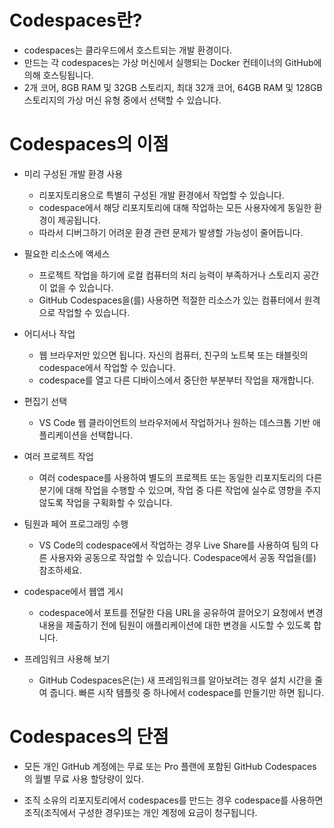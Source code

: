 # Codespaces란?
+ codespaces는 클라우드에서 호스트되는 개발 환경이다.
+ 만드는 각 codespaces는 가상 머신에서 실행되는 Docker 컨테이너의 GitHub에 의해 호스팅됩니다.
+ 2개 코어, 8GB RAM 및 32GB 스토리지, 최대 32개 코어, 64GB RAM 및 128GB 스토리지의 가상 머신 유형 중에서 선택할 수 있습니다.

# Codespaces의 이점
+ 미리 구성된 개발 환경 사용 
    - 리포지토리용으로 특별히 구성된 개발 환경에서 작업할 수 있습니다. 
    - codespace에서 해당 리포지토리에 대해 작업하는 모든 사용자에게 동일한 환경이 제공됩니다. 
    - 따라서 디버그하기 어려운 환경 관련 문제가 발생할 가능성이 줄어듭니다. 

+ 필요한 리소스에 액세스 
    - 프로젝트 작업을 하기에 로컬 컴퓨터의 처리 능력이 부족하거나 스토리지 공간이 없을 수 있습니다. 
    - GitHub Codespaces을(를) 사용하면 적절한 리소스가 있는 컴퓨터에서 원격으로 작업할 수 있습니다.

+ 어디서나 작업 
    - 웹 브라우저만 있으면 됩니다. 자신의 컴퓨터, 친구의 노트북 또는 태블릿의 codespace에서 작업할 수 있습니다. 
    - codespace를 열고 다른 디바이스에서 중단한 부분부터 작업을 재개합니다.

+ 편집기 선택 
    - VS Code 웹 클라이언트의 브라우저에서 작업하거나 원하는 데스크톱 기반 애플리케이션을 선택합니다.

+ 여러 프로젝트 작업 
    - 여러 codespace를 사용하여 별도의 프로젝트 또는 동일한 리포지토리의 다른 분기에 대해 작업을 수행할 수 있으며, 작업 중 다른 작업에 실수로 영향을 주지 않도록 작업을 구획화할 수 있습니다.

+ 팀원과 페어 프로그래밍 수행 
    - VS Code의 codespace에서 작업하는 경우 Live Share를 사용하여 팀의 다른 사용자와 공동으로 작업할 수 있습니다. Codespace에서 공동 작업을(를) 참조하세요.

+ codespace에서 웹앱 게시 
    - codespace에서 포트를 전달한 다음 URL을 공유하여 끌어오기 요청에서 변경 내용을 제출하기 전에 팀원이 애플리케이션에 대한 변경을 시도할 수 있도록 합니다.

+ 프레임워크 사용해 보기 
    - GitHub Codespaces은(는) 새 프레임워크를 알아보려는 경우 설치 시간을 줄여 줍니다. 빠른 시작 템플릿 중 하나에서 codespace를 만들기만 하면 됩니다.

# Codespaces의 단점
+ 모든 개인 GitHub 계정에는 무료 또는 Pro 플랜에 포함된 GitHub Codespaces의 월별 무료 사용 할당량이 있다.

+ 조직 소유의 리포지토리에서 codespaces를 만드는 경우 codespace를 사용하면 조직(조직에서 구성한 경우)또는 개인 계정에 요금이 청구됩니다.